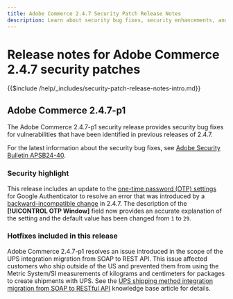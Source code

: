 ```yaml
---
title: Adobe Commerce 2.4.7 Security Patch Release Notes
description: Learn about security bug fixes, security enhancements, and other security related updates included in the security patch releases for Adobe Commerce version 2.4.7.
---
```


# Release notes for Adobe Commerce 2.4.7 security patches

{{$include /help/_includes/security-patch-release-notes-intro.md}}

## Adobe Commerce 2.4.7-p1

The Adobe Commerce 2.4.7-p1 security release provides security bug fixes for vulnerabilities that have been identified in previous releases of 2.4.7.

For the latest information about the security bug fixes, see [Adobe Security Bulletin APSB24-40](https://helpx.adobe.com/security/products/magento/apsb24-40.html).

### Security highlight

This release includes an update to the [one-time password (OTP) settings](https://experienceleague.adobe.com/en/docs/commerce-admin/systems/security/2fa/security-two-factor-authentication#google) for Google Authenticator to resolve an error that was introduced by a [backward-incompatible change](https://developer.adobe.com/commerce/php/development/backward-incompatible-changes/highlights/#new-system-configuration-validation-for-two-factor-authentication-otp_window-value) in 2.4.7. The description of the **[!UICONTROL OTP Window]** field now provides an accurate explanation of the setting and the default value has been changed from `1` to `29`.

### Hotfixes included in this release

Adobe Commerce 2.4.7-p1 resolves an issue introduced in the scope of the UPS integration migration from SOAP to REST API. This issue affected customers who ship outside of the US and prevented them from using the Metric System/SI measurements of kilograms and centimeters for packages to create shipments with UPS. See the [UPS shipping method integration migration from SOAP to RESTful API](https://experienceleague.adobe.com/en/docs/commerce-knowledge-base/kb/troubleshooting/known-issues-patches-attached/ups-shipping-method-integration-migration-from-soap-to-restful-api) knowledge base article for details.
